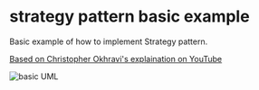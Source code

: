 # strategy pattern basic example

Basic example of how to implement Strategy pattern.

[Based on Christopher Okhravi's explaination on YouTube](https://www.youtube.com/watch?v=v9ejT8FO-7I&list=PLrhzvIcii6GNjpARdnO4ueTUAVR9eMBpc)

![basic UML](https://i2.wp.com/www.e4developer.com/wp-content/uploads/2018/10/strategy-pattern.png?resize=669%2C344&ssl=1)
